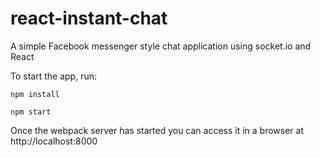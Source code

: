 # react-instant-chat
A simple Facebook messenger style chat application using socket.io and React


To start the app, run:
```
npm install

npm start
```

Once the webpack server has started you can access it in a browser at http://localhost:8000
